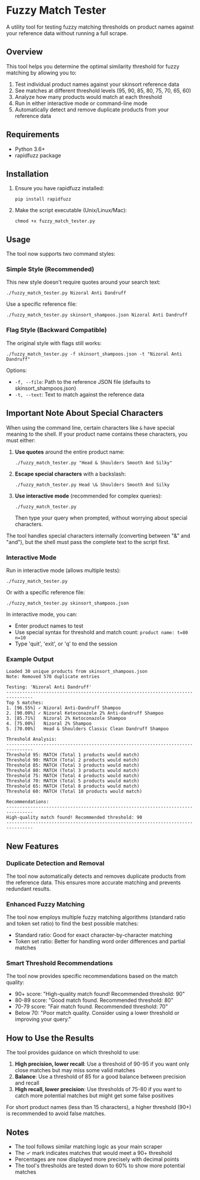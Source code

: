 # Fuzzy Match Tester

A utility tool for testing fuzzy matching thresholds on product names against your reference data without running a full scrape.

## Overview

This tool helps you determine the optimal similarity threshold for fuzzy matching by allowing you to:

1. Test individual product names against your skinsort reference data
2. See matches at different threshold levels (95, 90, 85, 80, 75, 70, 65, 60)
3. Analyze how many products would match at each threshold
4. Run in either interactive mode or command-line mode
5. Automatically detect and remove duplicate products from your reference data

## Requirements

- Python 3.6+
- rapidfuzz package

## Installation

1. Ensure you have rapidfuzz installed:
   ```
   pip install rapidfuzz
   ```

2. Make the script executable (Unix/Linux/Mac):
   ```
   chmod +x fuzzy_match_tester.py
   ```

## Usage

The tool now supports two command styles:

### Simple Style (Recommended)

This new style doesn't require quotes around your search text:

```
./fuzzy_match_tester.py Nizoral Anti Dandruff
```

Use a specific reference file:

```
./fuzzy_match_tester.py skinsort_shampoos.json Nizoral Anti Dandruff
```

### Flag Style (Backward Compatible)

The original style with flags still works:

```
./fuzzy_match_tester.py -f skinsort_shampoos.json -t "Nizoral Anti Dandruff"
```

Options:
- `-f, --file`: Path to the reference JSON file (defaults to skinsort_shampoos.json)
- `-t, --text`: Text to match against the reference data

## Important Note About Special Characters

When using the command line, certain characters like `&` have special meaning to the shell. 
If your product name contains these characters, you must either:

1. **Use quotes** around the entire product name:
   ```
   ./fuzzy_match_tester.py "Head & Shoulders Smooth And Silky"
   ```

2. **Escape special characters** with a backslash:
   ```
   ./fuzzy_match_tester.py Head \& Shoulders Smooth And Silky
   ```

3. **Use interactive mode** (recommended for complex queries):
   ```
   ./fuzzy_match_tester.py
   ```
   Then type your query when prompted, without worrying about special characters.

The tool handles special characters internally (converting between "&" and "and"), but
the shell must pass the complete text to the script first.

### Interactive Mode

Run in interactive mode (allows multiple tests):

```
./fuzzy_match_tester.py
```

Or with a specific reference file:

```
./fuzzy_match_tester.py skinsort_shampoos.json
```

In interactive mode, you can:
- Enter product names to test
- Use special syntax for threshold and match count: `product name: t=80 n=10`
- Type 'quit', 'exit', or 'q' to end the session

### Example Output

```
Loaded 30 unique products from skinsort_shampoos.json
Note: Removed 570 duplicate entries

Testing: 'Nizoral Anti Dandruff'
--------------------------------------------------------------------------------
Top 5 matches:
1. [96.55%] ✓ Nizoral Anti-Dandruff Shampoo
2. [90.00%] ✓ Nizoral Ketoconazole 2% Anti-dandruff Shampoo
3. [85.71%]   Nizoral 2% Ketoconazole Shampoo
4. [75.00%]   Nizoral 2% Shampoo
5. [70.00%]   Head & Shoulders Classic Clean Dandruff Shampoo

Threshold Analysis:
--------------------------------------------------------------------------------
Threshold 95: MATCH (Total 1 products would match)
Threshold 90: MATCH (Total 2 products would match)
Threshold 85: MATCH (Total 3 products would match)
Threshold 80: MATCH (Total 3 products would match)
Threshold 75: MATCH (Total 4 products would match)
Threshold 70: MATCH (Total 5 products would match)
Threshold 65: MATCH (Total 8 products would match)
Threshold 60: MATCH (Total 10 products would match)

Recommendations:
--------------------------------------------------------------------------------
High-quality match found! Recommended threshold: 90
--------------------------------------------------------------------------------
```

## New Features

### Duplicate Detection and Removal

The tool now automatically detects and removes duplicate products from the reference data. This ensures more accurate matching and prevents redundant results.

### Enhanced Fuzzy Matching

The tool now employs multiple fuzzy matching algorithms (standard ratio and token set ratio) to find the best possible matches:

- Standard ratio: Good for exact character-by-character matching
- Token set ratio: Better for handling word order differences and partial matches

### Smart Threshold Recommendations

The tool now provides specific recommendations based on the match quality:

- 90+ score: "High-quality match found! Recommended threshold: 90"
- 80-89 score: "Good match found. Recommended threshold: 80"
- 70-79 score: "Fair match found. Recommended threshold: 70"
- Below 70: "Poor match quality. Consider using a lower threshold or improving your query."

## How to Use the Results

The tool provides guidance on which threshold to use:

1. **High precision, lower recall**: Use a threshold of 90-95 if you want only close matches but may miss some valid matches
2. **Balance**: Use a threshold of 85 for a good balance between precision and recall
3. **High recall, lower precision**: Use thresholds of 75-80 if you want to catch more potential matches but might get some false positives

For short product names (less than 15 characters), a higher threshold (90+) is recommended to avoid false matches.

## Notes

- The tool follows similar matching logic as your main scraper
- The ✓ mark indicates matches that would meet a 90+ threshold
- Percentages are now displayed more precisely with decimal points
- The tool's thresholds are tested down to 60% to show more potential matches 